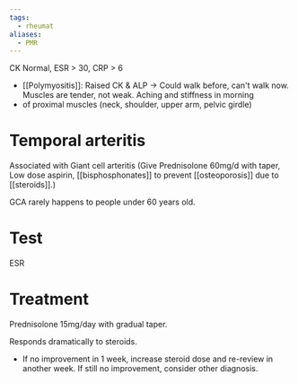 ```yaml
---
tags:
  - rheumat
aliases:
  - PMR
---
```

CK Normal, ESR > 30, CRP > 6
- [[Polymyositis]]: Raised CK & ALP -> Could walk before, can't walk now.
Muscles are tender, not weak.
Aching and stiffness in morning
- of proximal muscles (neck, shoulder, upper arm, pelvic girdle)

# Temporal arteritis
Associated with Giant cell arteritis (Give Prednisolone 60mg/d with taper, Low dose aspirin, [[bisphosphonates]] to prevent [[osteoporosis]] due to [[steroids]].)

GCA rarely happens to people under 60 years old.

# Test
ESR

# Treatment
Prednisolone 15mg/day with gradual taper.

Responds dramatically to steroids.
- If no improvement in 1 week, increase steroid dose and re-review in another week. If still no improvement, consider other diagnosis.